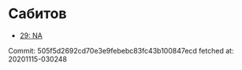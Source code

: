 # Сабитов
- [29: NA](29.md)

Commit: 505f5d2692cd70e3e9febebc83fc43b100847ecd
 fetched at: 20201115-030248
